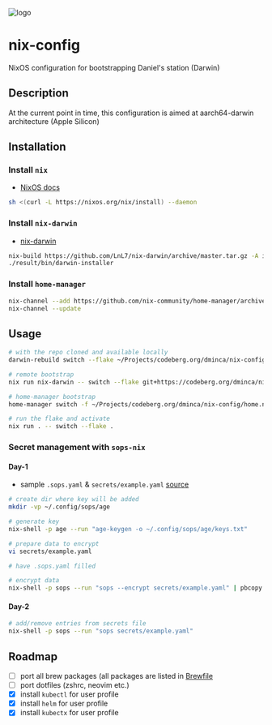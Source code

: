 ![logo](https://files.mastodon.social/media_attachments/files/112/151/054/369/403/173/original/a69d68a35ca9d4da.jpeg)

# nix-config
NixOS configuration for bootstrapping Daniel's station (Darwin)

## Description
At the current point in time, this configuration is aimed at aarch64-darwin architecture (Apple Silicon)

## Installation

### Install `nix`

- [NixOS docs](https://nixos.org/download)

```sh
sh <(curl -L https://nixos.org/nix/install) --daemon
```
### Install `nix-darwin`

- [nix-darwin](https://github.com/LnL7/nix-darwin)

```sh
nix-build https://github.com/LnL7/nix-darwin/archive/master.tar.gz -A installer
./result/bin/darwin-installer
```

### Install `home-manager`

```sh
nix-channel --add https://github.com/nix-community/home-manager/archive/master.tar.gz home-manager
nix-channel --update
```

## Usage

```sh
# with the repo cloned and available locally
darwin-rebuild switch --flake ~/Projects/codeberg.org/dminca/nix-config/

# remote bootstrap
nix run nix-darwin -- switch --flake git+https://codeberg.org/dminca/nix-config.git

# home-manager bootstrap
home-manager switch -f ~/Projects/codeberg.org/dminca/nix-config/home.nix

# run the flake and activate
nix run . -- switch --flake .
```

### Secret management with `sops-nix`

#### Day-1

- sample `.sops.yaml` & `secrets/example.yaml` [source](https://github.com/Mic92/sops-nix)

```sh
# create dir where key will be added
mkdir -vp ~/.config/sops/age

# generate key
nix-shell -p age --run "age-keygen -o ~/.config/sops/age/keys.txt"

# prepare data to encrypt
vi secrets/example.yaml

# have .sops.yaml filled

# encrypt data
nix-shell -p sops --run "sops --encrypt secrets/example.yaml" | pbcopy
```

#### Day-2

```sh
# add/remove entries from secrets file
nix-shell -p sops --run "sops secrets/example.yaml"
```

## Roadmap
- [ ] port all brew packages (all packages are listed in [Brewfile](./Brewfile)
- [ ] port dotfiles (zshrc, neovim etc.)
- [x] install `kubectl` for user profile
- [x] install `helm` for user profile
- [x] install `kubectx` for user profile

<!--
## Badges
On some READMEs, you may see small images that convey metadata, such as whether or not all the tests are passing for the project. You can use Shields to add some to your README. Many services also have instructions for adding a badge.

## Visuals
Depending on what you are making, it can be a good idea to include screenshots or even a video (you'll frequently see GIFs rather than actual videos). Tools like ttygif can help, but check out Asciinema for a more sophisticated method.

## Installation
Within a particular ecosystem, there may be a common way of installing things, such as using Yarn, NuGet, or Homebrew. However, consider the possibility that whoever is reading your README is a novice and would like more guidance. Listing specific steps helps remove ambiguity and gets people to using your project as quickly as possible. If it only runs in a specific context like a particular programming language version or operating system or has dependencies that have to be installed manually, also add a Requirements subsection.

## Usage
Use examples liberally, and show the expected output if you can. It's helpful to have inline the smallest example of usage that you can demonstrate, while providing links to more sophisticated examples if they are too long to reasonably include in the README.

## Support
Tell people where they can go to for help. It can be any combination of an issue tracker, a chat room, an email address, etc.

## Roadmap
If you have ideas for releases in the future, it is a good idea to list them in the README.

## Contributing
State if you are open to contributions and what your requirements are for accepting them.

For people who want to make changes to your project, it's helpful to have some documentation on how to get started. Perhaps there is a script that they should run or some environment variables that they need to set. Make these steps explicit. These instructions could also be useful to your future self.

You can also document commands to lint the code or run tests. These steps help to ensure high code quality and reduce the likelihood that the changes inadvertently break something. Having instructions for running tests is especially helpful if it requires external setup, such as starting a Selenium server for testing in a browser.

## Authors and acknowledgment
Show your appreciation to those who have contributed to the project.

## License
For open source projects, say how it is licensed.

## Project status
If you have run out of energy or time for your project, put a note at the top of the README saying that development has slowed down or stopped completely. Someone may choose to fork your project or volunteer to step in as a maintainer or owner, allowing your project to keep going. You can also make an explicit request for maintainers.
-->

